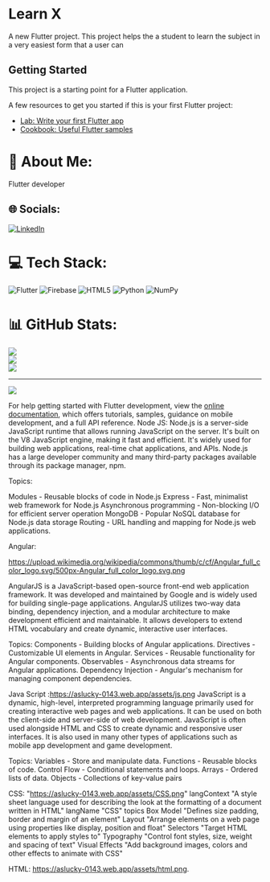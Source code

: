 # Learn X

A new Flutter project. This project helps the a student to learn the subject in a very easiest form that a user can

## Getting Started

This project is a starting point for a Flutter application.

A few resources to get you started if this is your first Flutter project:

- [Lab: Write your first Flutter app](https://docs.flutter.dev/get-started/codelab)
- [Cookbook: Useful Flutter samples](https://docs.flutter.dev/cookbook)
# 💫 About Me:
Flutter developer<br>


## 🌐 Socials:
[![LinkedIn](https://img.shields.io/badge/LinkedIn-%230077B5.svg?logo=linkedin&logoColor=white)](https://linkedin.com/in/aslucky) 

# 💻 Tech Stack:
![Flutter](https://img.shields.io/badge/Flutter-%2302569B.svg?style=for-the-badge&logo=Flutter&logoColor=white) ![Firebase](https://img.shields.io/badge/firebase-%23039BE5.svg?style=for-the-badge&logo=firebase) ![HTML5](https://img.shields.io/badge/html5-%23E34F26.svg?style=for-the-badge&logo=html5&logoColor=white) ![Python](https://img.shields.io/badge/python-3670A0?style=for-the-badge&logo=python&logoColor=ffdd54) ![NumPy](https://img.shields.io/badge/numpy-%23013243.svg?style=for-the-badge&logo=numpy&logoColor=white)
# 📊 GitHub Stats:
![](https://github-readme-stats.vercel.app/api?username=aslucky0143&theme=dark&hide_border=false&include_all_commits=false&count_private=false)<br/>
![](https://github-readme-streak-stats.herokuapp.com/?user=aslucky0143&theme=dark&hide_border=false)<br/>
![](https://github-readme-stats.vercel.app/api/top-langs/?username=aslucky0143&theme=dark&hide_border=false&include_all_commits=false&count_private=false&layout=compact)

---
[![](https://visitcount.itsvg.in/api?id=aslucky0143&icon=0&color=0)](https://visitcount.itsvg.in)

<!-- Proudly created with GPRM ( https://gprm.itsvg.in ) -->
For help getting started with Flutter development, view the
[online documentation](https://docs.flutter.dev/), which offers tutorials,
samples, guidance on mobile development, and a full API reference.
Node JS:
Node.js is a server-side JavaScript runtime that allows running JavaScript on the server. It's built on the V8 JavaScript engine, making it fast and efficient. It's widely used for building web applications, real-time chat applications, and APIs. Node.js has a large developer community and many third-party packages available through its package manager, npm.

Topics:

Modules - Reusable blocks of code in Node.js
Express - Fast, minimalist web framework for Node.js
Asynchronous programming - Non-blocking I/O for efficient server operation
MongoDB - Popular NoSQL database for Node.js data storage
Routing - URL handling and mapping for Node.js web applications.


Angular:  

https://upload.wikimedia.org/wikipedia/commons/thumb/c/cf/Angular_full_color_logo.svg/500px-Angular_full_color_logo.svg.png

AngularJS is a JavaScript-based open-source front-end web application framework. It was developed and maintained by Google and is widely used for building single-page applications. AngularJS utilizes two-way data binding, dependency injection, and a modular architecture to make development efficient and maintainable. It allows developers to extend HTML vocabulary and create dynamic, interactive user interfaces.

Topics:
Components - Building blocks of Angular applications.
Directives - Customizable UI elements in Angular.
Services - Reusable functionality for Angular components.
Observables - Asynchronous data streams for Angular applications.
Dependency Injection - Angular's mechanism for managing component dependencies.


Java Script   :https://aslucky-0143.web.app/assets/js.png
JavaScript is a dynamic, high-level, interpreted programming language primarily used for creating interactive web pages and web applications. It can be used on both the client-side and server-side of web development. JavaScript is often used alongside HTML and CSS to create dynamic and responsive user interfaces. It is also used in many other types of applications such as mobile app development and game development.

Topics:
Variables - Store and manipulate data.
Functions - Reusable blocks of code.
Control Flow - Conditional statements and loops.
Arrays - Ordered lists of data.
Objects - Collections of key-value pairs


CSS:    "https://aslucky-0143.web.app/assets/CSS.png"
langContext
"A style sheet language used for describing the look at the formatting of a document written in HTML"
langName
"CSS"
topics
Box Model
"Defines size padding, border and margin of an element"
Layout
"Arrange elements on a web page using properties like display, position and float"
Selectors
"Target HTML elements to apply styles to"
Typography
"Control font styles, size, weight and spacing of text"
Visual Effects 
"Add background images, colors and other effects to animate with CSS"


HTML:  https://aslucky-0143.web.app/assets/html.png.
